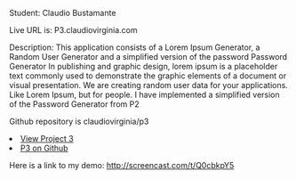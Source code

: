 Student: Claudio Bustamante

Live URL is: P3.claudiovirginia.com

Description: This application consists of a Lorem Ipsum Generator, a Random User Generator and a simplified version of the password Password Generator
			 In publishing and graphic design, lorem ipsum is a placeholder text commonly used to demonstrate the graphic elements of a document or visual presentation.
			 We are creating random user data for your applications. Like Lorem Ipsum, but for people.
			 I have implemented a simplified version of the Password Generator from P2
	
Github repository is claudiovirginia/p3	
	<li><a href='http://p3.claudiovirginia.com'>View Project 3</a>
	<li><a href='http://github.com/claudiovirginia/p3'>P3 on Github</a></li>
		
	
Here is a link to my demo: http://screencast.com/t/Q0cbkpY5